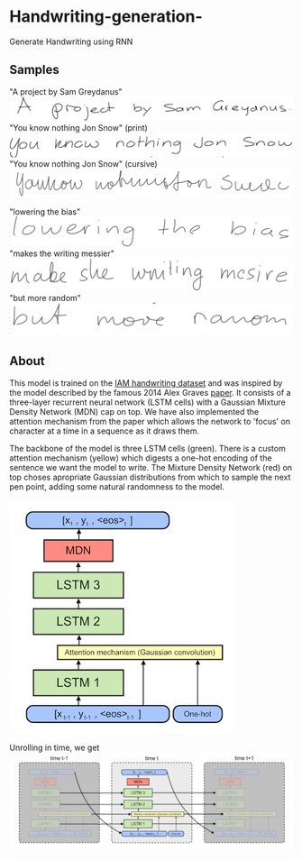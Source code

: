 # Handwriting-generation-
Generate Handwriting using RNN

Samples
--------
"A project by Sam Greydanus"
![Sample output 1](static/author.png?raw=true)
"You know nothing Jon Snow" (print)
![Sample output 2](static/jon_print.png?raw=true)
"You know nothing Jon Snow" (cursive)
![Sample output 3](static/jon_cursive.png?raw=true)

"lowering the bias"
![Sample output 4](static/bias-1.png?raw=true)
"makes the writing messier"
![Sample output 5](static/bias-0.75.png?raw=true)
"but more random"
![Sample output 6](static/bias-0.5.png?raw=true)


About
--------
This model is trained on the [IAM handwriting dataset](http://www.fki.inf.unibe.ch/databases/iam-handwriting-database) and was inspired by the model described by the famous 2014 Alex Graves [paper](https://arxiv.org/abs/1308.0850). It consists of a three-layer recurrent neural network (LSTM cells) with a Gaussian Mixture Density Network (MDN) cap on top. We have also implemented the attention mechanism from the paper which allows the network to 'focus' on character at a time in a sequence as it draws them.
 
The backbone of the model is three LSTM cells (green). There is a custom attention mechanism (yellow) which digests a one-hot encoding of the sentence we want the model to write. The Mixture Density Network (red) on top choses apropriate Gaussian distributions from which to sample the next pen point, adding some natural randomness to the model. 

![Rolled model](static/model_rolled.png?raw=true)

Unrolling in time, we get
![Unrolled model](static/model_unrolled.png?raw=true)

 

